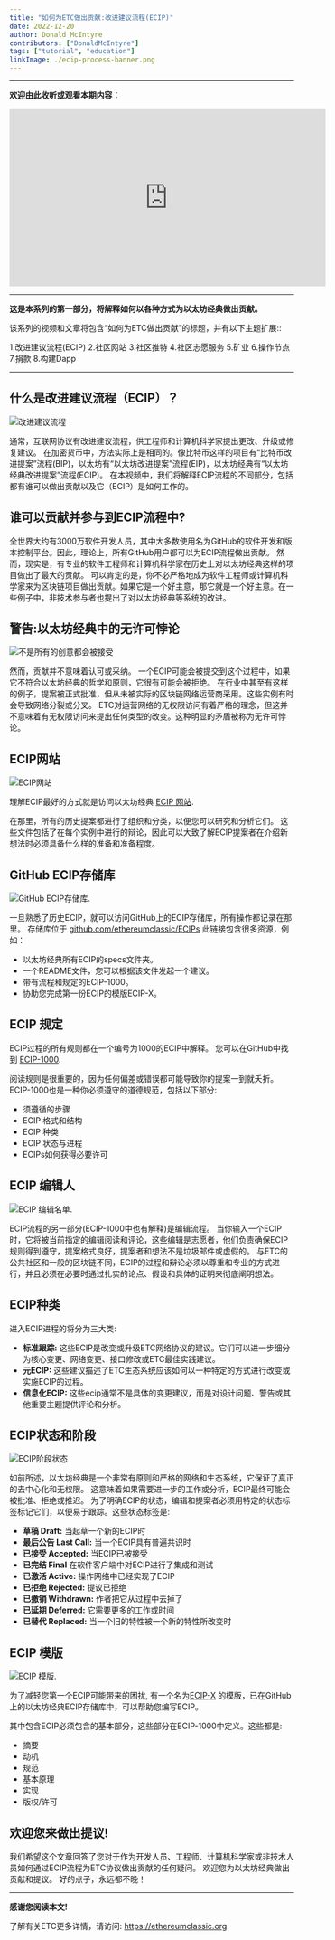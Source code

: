 ```yaml
---
title: "如何为ETC做出贡献:改进建议流程(ECIP)"
date: 2022-12-20
author: Donald McIntyre
contributors: ["DonaldMcIntyre"]
tags: ["tutorial", "education"]
linkImage: ./ecip-process-banner.png
---
```


---
**欢迎由此收听或观看本期内容：**

<iframe width="560" height="315" src="https://www.youtube.com/embed/ktt_4ATtiWM" title="YouTube video player" frameborder="0" allow="accelerometer; autoplay; clipboard-write; encrypted-media; gyroscope; picture-in-picture" allowfullscreen></iframe>

---

**这是本系列的第一部分，将解释如何以各种方式为以太坊经典做出贡献。** 

该系列的视频和文章将包含“如何为ETC做出贡献”的标题，并有以下主题扩展:: 

1.改进建议流程(ECIP)
2.社区网站
3.社区推特
4.社区志愿服务
5.矿业
6.操作节点
7.捐款
8.构建Dapp


---

## 什么是改进建议流程（ECIP）？

![改进建议流程](./ecip-process-banner.png)

通常，互联网协议有改进建议流程，供工程师和计算机科学家提出更改、升级或修复建议。
在加密货币中，方法实际上是相同的。像比特币这样的项目有“比特币改进提案”流程(BIP)，以太坊有“以太坊改进提案”流程(EIP)，以太坊经典有“以太坊经典改进提案”流程(ECIP)。
在本视频中，我们将解释ECIP流程的不同部分，包括都有谁可以做出贡献以及它（ECIP）是如何工作的。


## 谁可以贡献并参与到ECIP流程中?

全世界大约有3000万软件开发人员，其中大多数使用名为GitHub的软件开发和版本控制平台。因此，理论上，所有GitHub用户都可以为ECIP流程做出贡献。
然而，现实是，有专业的软件工程师和计算机科学家在历史上对以太坊经典这样的项目做出了最大的贡献。
可以肯定的是，你不必严格地成为软件工程师或计算机科学家来为区块链项目做出贡献。如果它是一个好主意，那它就是一个好主意。在一些例子中，非技术参与者也提出了对以太坊经典等系统的改进。
## 警告:以太坊经典中的无许可悖论

![不是所有的创意都会被接受](./ecip-permissionless-paradox.png)

然而，贡献并不意味着认可或采纳。
一个ECIP可能会被提交到这个过程中，如果它不符合以太坊经典的哲学和原则，它很有可能会被拒绝。
在行业中甚至有这样的例子，提案被正式批准，但从未被实际的区块链网络运营商采用。这些实例有时会导致网络分裂或分叉。
ETC对运营网络的无权限访问有着严格的理念，但这并不意味着有无权限访问来提出任何类型的改变。这种明显的矛盾被称为无许可悖论。

## ECIP网站

![ECIP网站](./ecip-website.png)

理解ECIP最好的方式就是访问以太坊经典 [ECIP 网站](https://ecips.ethereumclassic.org).

在那里，所有的历史提案都进行了组织和分类，以便您可以研究和分析它们。
这些文件包括了在每个实例中进行的辩论，因此可以大致了解ECIP提案者在介绍新想法时必须具备什么样的准备和准备程度。
## GitHub ECIP存储库

![GitHub ECIP存储库.](./ecip-repo.png)

一旦熟悉了历史ECIP，就可以访问GitHub上的ECIP存储库，所有操作都记录在那里。
存储库位于 [github.com/ethereumclassic/ECIPs](github.com/ethereumclassic/ECIPs) 此链接包含很多资源，例如：

- 以太坊经典所有ECIP的specs文件夹。
- 一个README文件，您可以根据该文件发起一个建议。
- 带有流程和规定的ECIP-1000。
- 协助您完成第一份ECIP的模版ECIP-X。
## ECIP 规定

ECIP过程的所有规则都在一个编号为1000的ECIP中解释。 您可以在GitHub中找到 [ECIP-1000](https://github.com/ethereumclassic/ECIPs/blob/master/_specs/ecip-1000.md).

阅读规则是很重要的，因为任何偏差或错误都可能导致你的提案一到就夭折。
ECIP-1000也是一种你必须遵守的道德规范，包括以下部分:
- 须遵循的步骤
- ECIP 格式和结构
- ECIP 种类
- ECIP 状态与进程
- ECIPs如何获得必要许可
## ECIP 编辑人

![ECIP 编辑名单.](ecip-editors.png)

ECIP流程的另一部分(ECIP-1000中也有解释)是编辑流程。
当你输入一个ECIP时，它将被当前指定的编辑阅读和评论，这些编辑是志愿者，他们负责确保ECIP规则得到遵守，提案格式良好，提案者和想法不是垃圾邮件或虚假的。
与ETC的公共社区和一般的区块链不同，ECIP的过程和辩论必须以尊重和专业的方式进行，并且必须在必要时通过扎实的论点、假设和具体的证明来彻底阐明想法。
## ECIP种类

进入ECIP进程的将分为三大类:


- **标准跟踪:** 这些ECIP是改变或升级ETC网络协议的建议。它们可以进一步细分为核心变更、网络变更、接口修改或ETC最佳实践建议。
- **元ECIP:** 这些建议描述了ETC生态系统应该如何以一种特定的方式进行改变或实施ECIP的过程。
- **信息化ECIP:** 这些ecip通常不是具体的变更建议，而是对设计问题、警告或其他重要主题提供评论和分析。

## ECIP状态和阶段

![ECIP阶段状态](./ecip-status.png)

如前所述，以太坊经典是一个非常有原则和严格的网络和生态系统，它保证了真正的去中心化和无权限。
这意味着如果需要进一步的工作或分析，ECIP最终可能会被批准、拒绝或推迟。
为了明确ECIP的状态，编辑和提案者必须用特定的状态标签标记它们，以便易于跟踪。这些状态标签是:
- **草稿 Draft:** 当起草一个新的ECIP时
- **最后公告 Last Call:** 当一个ECIP具有普遍共识时
- **已接受 Accepted:** 当ECIP已被接受
- **已完结 Final** 在软件客户端中对ECIP进行了集成和测试
- **已激活 Active:** 操作网络中已经实现了ECIP
- **已拒绝 Rejected:** 提议已拒绝
- **已撤销 Withdrawn:** 作者把它从过程中去掉了
- **已延期 Deferred:** 它需要更多的工作或时间
- **已替代 Replaced:** 当一个旧的特性被一个新的特性所改变时

## ECIP 模版

![ECIP 模版.](./ecip-template.png)

为了减轻您第一个ECIP可能带来的困扰, 有一个名为[ECIP-X](https://github.com/ethereumclassic/ECIPs/blob/master/ecip-X.md) 的模版，已在GitHub上的以太坊经典ECIP存储库中，可以帮助您编写ECIP。

其中包含ECIP必须包含的基本部分，这些部分在ECIP-1000中定义。这些都是:
- 摘要
- 动机
- 规范
- 基本原理
- 实现
- 版权/许可

## 欢迎您来做出提议!

我们希望这个文章回答了您对于作为开发人员、工程师、计算机科学家或非技术人员如何通过ECIP流程为ETC协议做出贡献的任何疑问。
欢迎您为以太坊经典做出贡献和提议。
好的点子，永远都不晚！

---

**感谢您阅读本文!**

了解有关ETC更多详情，请访问: https://ethereumclassic.org
